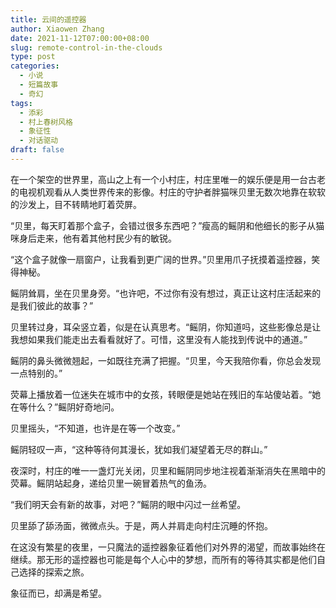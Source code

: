 ```yaml
---
title: 云间的遥控器
author: Xiaowen Zhang
date: 2021-11-12T07:00:00+08:00
slug: remote-control-in-the-clouds
type: post
categories:
  - 小说
  - 短篇故事
  - 奇幻
tags:
  - 添彩
  - 村上春树风格
  - 象征性
  - 对话驱动
draft: false
---
```


在一个架空的世界里，高山之上有一个小村庄，村庄里唯一的娱乐便是用一台古老的电视机观看从人类世界传来的影像。村庄的守护者胖猫咪贝里无数次地靠在软软的沙发上，目不转睛地盯着荧屏。

“贝里，每天盯着那个盒子，会错过很多东西吧？”瘦高的鳐阴和他细长的影子从猫咪身后走来，他有着其他村民少有的敏锐。

“这个盒子就像一扇窗户，让我看到更广阔的世界。”贝里用爪子抚摸着遥控器，笑得神秘。

鳐阴耸肩，坐在贝里身旁。“也许吧，不过你有没有想过，真正让这村庄活起来的是我们彼此的故事？”

贝里转过身，耳朵竖立着，似是在认真思考。“鳐阴，你知道吗，这些影像总是让我想如果我们能走出去看看就好了。可惜，这里没有人能找到传说中的通道。”

鳐阴的鼻头微微翘起，一如既往充满了把握。“贝里，今天我陪你看，你总会发现一点特别的。”

荧幕上播放着一位迷失在城市中的女孩，转眼便是她站在残旧的车站傻站着。“她在等什么？”鳐阴好奇地问。

贝里摇头，“不知道，也许是在等一个改变。”

鳐阴轻叹一声，“这种等待何其漫长，犹如我们凝望着无尽的群山。”

夜深时，村庄的唯一一盏灯光关闭，贝里和鳐阴同步地注视着渐渐消失在黑暗中的荧幕。鳐阴站起身，递给贝里一碗冒着热气的鱼汤。

“我们明天会有新的故事，对吧？”鳐阴的眼中闪过一丝希望。

贝里舔了舔汤面，微微点头。于是，两人并肩走向村庄沉睡的怀抱。

在这没有繁星的夜里，一只魔法的遥控器象征着他们对外界的渴望，而故事始终在继续。那无形的遥控器也可能是每个人心中的梦想，而所有的等待其实都是他们自己选择的探索之旅。

象征而已，却满是希望。